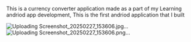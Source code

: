 This is a currency converter application made as a part of my Learning andriod app development, This is the first andriod application that I built

![Uploading Screenshot_20250227_153606.jpg…]()
![Uploading Screenshot_20250227_153606.png…]()
